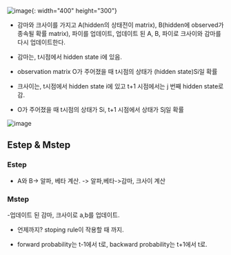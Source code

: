 
![image](https://user-images.githubusercontent.com/15938354/167174373-65c1cf2f-f681-4dce-898b-280e731b691a.png){: width="400" height="300"}

- 감마와 크사이를 가지고 A(hidden의 상태전이 matrix), B(hidden에 observed가 종속될 확률 matrix), 파이를 업데이트, 업데이트 된 A, B, 파이로 크사이와 감마를 다시 업데이트한다.

- 감마는,  t시점에서 hidden state i에 있음.
- observation matrix O가 주어졌을 때 t시점의 상태가 (hidden state)Si일 확률

- 크사이는, t시점에서 hidden state i에 있고 t+1 시점에서는 j 번째 hidden state로 감.
- O가 주어졌을 때 t시점의 상태가 Si, t+1 시점에서 상태가 Sj일 확률 

![image](https://user-images.githubusercontent.com/15938354/167166644-651cadd3-de6a-41ad-9370-3f9de652fe7d.png)

## Estep & Mstep
### Estep
- A와 B-> 알파, 베타 계산. -> 알파,베타->감마, 크사이 계산

### Mstep
-업데이트 된 감마, 크사이로 a,b를 업데이트.

- 언제까지? stoping rule이 작용할 때 까지.


- forward probability는 t-1에서 t로, backward probability는 t+1에서 t로.
